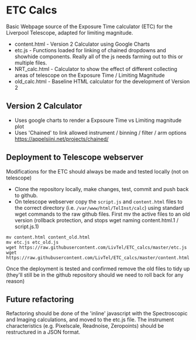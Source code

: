 # ETC Calcs
Basic Webpage source of the Exposure Time calculator (ETC) for the Liverpool Telescope, adapted for limiting magnitude.


* content.html - Version 2 Calculator using Google Charts
* etc.js   - Functions loaded for linking of chained dropdowns and showhide components. Really all of the js needs farming out to this or multiple files.
* NRT_calc.html - Calculator to show the effect of different collecting areas of telescope on the Exposure Time / Limiting Magnitude
* old_calc.html - Baseline HTML calculator for the development of Version 2

## Version 2 Calculator
* Uses google charts to render a Expsoure Time vs Limiting magnitude plot
* Uses 'Chained' to link allowed instrument / binning / filter / arm  options https://appelsiini.net/projects/chained/

## Deployment to Telescope webserver
Modifications for the ETC should always be made and tested locally (not on telescope)

* Clone the repository locally, make changes, test, commit and push back to github.
* On telescope webserver copy the `script.js` and `content.html` files to the correct directory (i.e. `/var/www/html/TelInst/calc`) using standard wget commands to the raw github files. First mv the active files to an old version (rollback protection, and stops wget naming content.html.1 / script.js.1)

```shell
mv content.html content_old.html
mv etc.js etc_old.js
wget https://raw.githubusercontent.com/LivTel/ETC_calcs/master/etc.js
wget https://raw.githubusercontent.com/LivTel/ETC_calcs/master/content.html
```

Once the deployment is tested and confirmed remove the old files to tidy up (they'll still be in the github repository should we need to roll back for any reason)

## Future refactoring

Refactoring should be done of the 'inline' javascript with the Spectroscopic and Imaging calculations, and moved to the etc.js file. The instrument characteristics (e.g. Pixelscale, Readnoise, Zeropoints) should be restructured in a JSON format.
